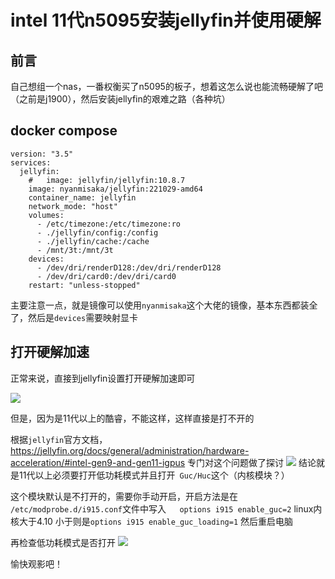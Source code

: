 # intel 11代n5095安装jellyfin并使用硬解

## 前言
自己想组一个nas，一番权衡买了n5095的板子，想着这怎么说也能流畅硬解了吧（之前是j1900），然后安装jellyfin的艰难之路（各种坑）

## docker compose
```docker-compse
version: "3.5"
services:
  jellyfin:
    #   image: jellyfin/jellyfin:10.8.7
    image: nyanmisaka/jellyfin:221029-amd64
    container_name: jellyfin
    network_mode: "host"
    volumes:
      - /etc/timezone:/etc/timezone:ro
      - ./jellyfin/config:/config
      - ./jellyfin/cache:/cache
      - /mnt/3t:/mnt/3t
    devices:
      - /dev/dri/renderD128:/dev/dri/renderD128
      - /dev/dri/card0:/dev/dri/card0
    restart: "unless-stopped"
```
主要注意一点，就是镜像可以使用`nyanmisaka`这个大佬的镜像，基本东西都装全了，然后是`devices`需要映射显卡

## 打开硬解加速
正常来说，直接到jellyfin设置打开硬解加速即可

![](../../images/2022-11-10-17-33-49.png)



但是，因为是11代以上的酷睿，不能这样，这样直接是打不开的

根据`jellyfin`官方文档，<https://jellyfin.org/docs/general/administration/hardware-acceleration/#intel-gen9-and-gen11-igpus>
专门对这个问题做了探讨
![](../../images/2022-11-10-17-35-19.png)
结论就是11代以上必须要打开低功耗模式并且打开` Guc/Huc`这个（内核模块？）

这个模块默认是不打开的，需要你手动开启，开启方法是在
`/etc/modprobe.d/i915.conf`文件中写入`	options i915 enable_guc=2` linux内核大于4.10
小于则是`options i915 enable_guc_loading=1`
然后重启电脑

再检查低功耗模式是否打开
![](../../images/2022-11-10-17-47-22.png)

愉快观影吧！

